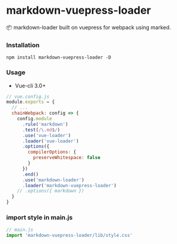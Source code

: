 # markdown-vuepress-loader
:package: markdown-loader built on vuepress  for webpack using marked.

### Installation
`npm install markdown-vuepress-loader -D`

### Usage
* Vue-cli 3.0+

```js
// vue.config.js
module.exports = {
  // ...
  chainWebpack: config => {
    config.module
      .rule('markdown')
      .test(/\.md$/)
      .use('vue-loader')
      .loader('vue-loader')
      .options({
        compilerOptions: {
          preserveWhitespace: false
        }
      })
      .end()
      .use('markdown-loader')
      .loader('markdown-vuepress-loader')
    // .options({ markdown })
  }
}
```

### import style in main.js
```js
// main.js
import 'markdown-vuepress-loader/lib/style.css'
```
